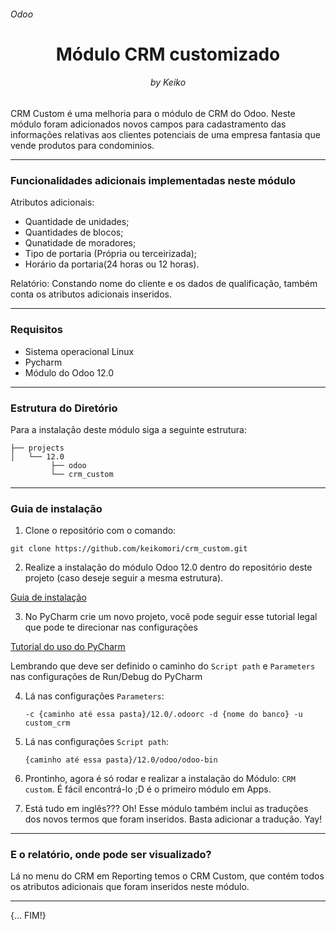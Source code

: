 <h6>Odoo</h6>
<h1 align="center"> Módulo CRM customizado </h1>
<h6 align="center">by Keiko</h6>

CRM Custom é uma melhoria para o módulo de CRM do Odoo. Neste módulo foram adicionados novos campos para cadastramento das informações relativas aos clientes potenciais de uma empresa fantasia que vende produtos para condominios.

----------

<h3> Funcionalidades adicionais implementadas neste módulo </h3>

Atributos adicionais:
   - Quantidade de unidades;
   - Quantidades de blocos;
   - Qunatidade de moradores;
   - Tipo de portaria (Própria ou terceirizada);
   - Horário da portaria(24 horas ou 12 horas).
 
 Relatório: Constando nome do cliente e os dados de qualificação, também conta os atributos adicionais inseridos.
 
 ----------
 
<h3> Requisitos </h3>

   - Sistema operacional Linux
   - Pycharm
   - Módulo do Odoo 12.0

----------

<h3>Estrutura do Diretório</h3>

Para a instalação deste módulo siga a seguinte estrutura:
  
 ```
├── projects
│   └── 12.0
          ├── odoo
          └── crm_custom
 ```

----------

<h3> Guia de instalação </h3>

1. Clone o repositório com o comando:

```
git clone https://github.com/keikomori/crm_custom.git
```

2. Realize a instalação do módulo Odoo 12.0 dentro do repositório deste projeto (caso deseje seguir a mesma estrutura).

[Guia de instalação](https://github.com/keikomori/install-odoo) 

3. No PyCharm crie um novo projeto, você pode seguir esse tutorial legal que pode te direcionar nas configurações

[Tutorial do uso do PyCharm](https://www.cybrosys.com/blog/configure-pycharm-odoo-13-development-ubuntu-20-04)

Lembrando que deve ser definido o caminho do `Script path` e `Parameters` nas configurações de Run/Debug do PyCharm

4. Lá nas configurações `Parameters`:

    ```
    -c {caminho até essa pasta}/12.0/.odoorc -d {nome do banco} -u custom_crm
    ```

5. Lá nas configurações `Script path`:

    ```
    {caminho até essa pasta}/12.0/odoo/odoo-bin
    ```
    
6. Prontinho, agora é só rodar e realizar a instalação do Módulo: `CRM custom`. É fácil encontrá-lo ;D é o primeiro módulo em Apps.

8. Está tudo em inglês??? Oh! Esse módulo também inclui as traduções dos novos termos que foram inseridos. Basta adicionar a tradução. Yay!

----------

<h3> E o relatório, onde pode ser visualizado? </h3>

Lá no menu do CRM em Reporting temos o CRM Custom, que contém todos os atributos adicionais que foram inseridos neste módulo.

----------

{... FIM!}
